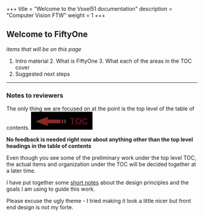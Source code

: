 +++
title = "Welcome to the Voxel51 documentation"
description = "Computer Vision FTW"
weight = 1
+++

## Welcome to FiftyOne
_items that will be on this page_

1. Intro material
   2. What is FiftyOne
   3. What each of the areas in the TOC cover
2. Suggested next steps

--------------

### Notes to reviewers
The only thing we are focused on at the point is the top level of the table of contents. 
![toc_arrow.png](../toc_arrow.png)

**No feedback is needed right now about anything other than the top level headings in the table of contents**

Even though you see some of the preliminary work  under the top level TOC, the actual items and organization under the TOC will be decided together at a later time. 

I have put together some [short notes](notes.md) about the design principles and the goals I am using to guide this work. 

Please excuse the ugly theme - I tried making it look a little nicer but front end design is not my forte. 


 